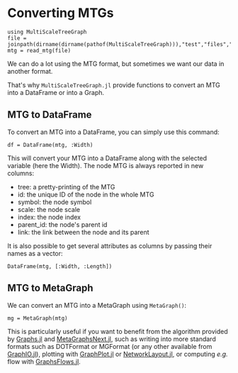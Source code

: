 # Converting MTGs

```@setup usepkg
using MultiScaleTreeGraph
file = joinpath(dirname(dirname(pathof(MultiScaleTreeGraph))),"test","files","simple_plant.mtg")
mtg = read_mtg(file)
```

We can do a lot using the MTG format, but sometimes we want our data in another format.

That's why `MultiScaleTreeGraph.jl` provide functions to convert an MTG into a DataFrame or into a Graph.

## MTG to DataFrame

To convert an MTG into a DataFrame, you can simply use this command:

```@example usepkg
df = DataFrame(mtg, :Width)
```

This will convert your MTG into a DataFrame along with the selected variable (here the Width). The node MTG is always reported in new columns:

- tree: a pretty-printing of the MTG
- id: the unique ID of the node in the whole MTG
- symbol: the node symbol
- scale: the node scale
- index: the node index
- parent_id: the node's parent id
- link: the link between the node and its parent

It is also possible to get several attributes as columns by passing their names as a vector:

```@example usepkg
DataFrame(mtg, [:Width, :Length])
```

## MTG to MetaGraph

We can convert an MTG into a MetaGraph using `MetaGraph()`:

```@example usepkg
mg = MetaGraph(mtg)
```

This is particularly useful if you want to benefit from the algorithm provided by [Graphs.jl](https://github.com/JuliaGraphs/Graphs.jl) and [MetaGraphsNext.jl](https://github.com/JuliaGraphs/MetaGraphsNext.jl), such as writing into more standard formats such as DOTFormat or MGFormat (or any other available from [GraphIO.jl](https://github.com/JuliaGraphs/GraphIO.jl)), plotting with [GraphPlot.jl](https://juliagraphs.org/GraphPlot.jl/) or [NetworkLayout.jl](https://github.com/JuliaGraphs/NetworkLayout.jl), or computing *e.g.* flow with [GraphsFlows.jl](https://github.com/JuliaGraphs/GraphsFlows.jl).

